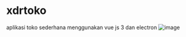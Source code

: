 # xdrtoko
aplikasi toko sederhana menggunakan  vue js 3 dan electron
![image](https://github.com/Gusma-crypto/xdrtoko/assets/61172794/ca9036fa-95e1-46b9-981b-a608ded110e6)

